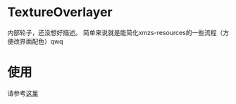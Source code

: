 # TextureOverlayer
内部轮子，还没想好描述。
简单来说就是能简化xmzs-resources的一些流程（方便改界面配色）qwq

# 使用
请参考[这里](https://github.com/XiaMoZhiShi/xmzs-resources/blob/main/tools/ext_overlayer)
